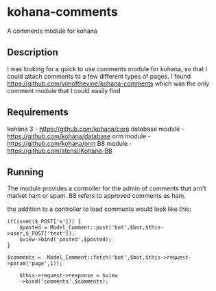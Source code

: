 kohana-comments
===============

A comments module for kohana

Description
--------------

I was looking for a quick to use comments module for kohana, so that I could attach comments to a few different types of pages.  I found https://github.com/vimofthevine/kohana-comments which was the only comment module that I could easily find


Requirements
-------------
kohana 3 - https://github.com/kohana/core
database module - https://github.com/kohana/database
orm module - https://github.com/kohana/orm
B8 module - https://github.com/stensi/Kohana-B8


Running
----------

The module provides a controller for the admin of comments that arn't market ham or spam.  B8 refers to approved comments as ham.

the addition to a controller to load comments would look like this:

	if(isset($_POST['s'])) {
		$posted = Model_Comment::post('bot',$bot,$this->user,$_POST['text']);
		$view->bind('posted',$posted);
	}

	$comments =  Model_Comment::fetch('bot',$bot,$this->request->param('page',1));

       	$this->request->response = $view
		->bind('comments',$comments);
